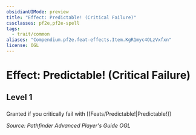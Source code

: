 ```yaml
---
obsidianUIMode: preview
title: "Effect: Predictable! (Critical Failure)"
cssclasses: pf2e,pf2e-spell
tags:
  - trait/common
aliases: "Compendium.pf2e.feat-effects.Item.KgR1myc4OLzVxfxn"
license: OGL
---
```

# Effect: Predictable! (Critical Failure)
## Level 1
### 






Granted if you critically fail with [[Feats/Predictable!|Predictable!]]

*Source: Pathfinder Advanced Player's Guide*
*OGL*